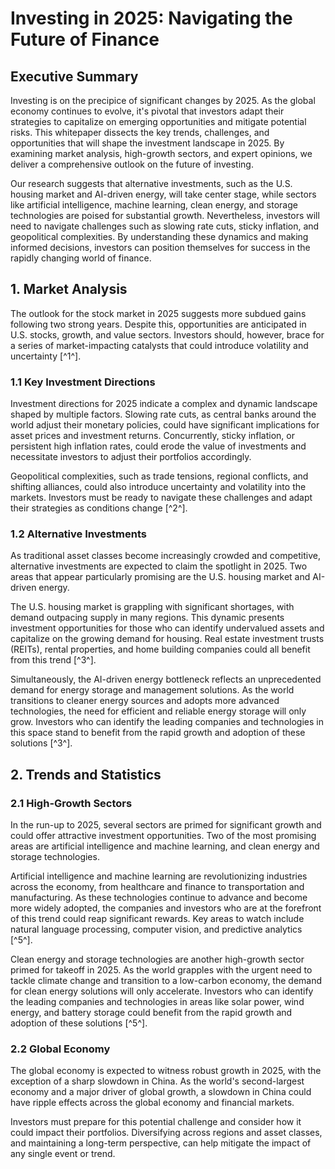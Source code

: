 # Investing in 2025: Navigating the Future of Finance

## Executive Summary
Investing is on the precipice of significant changes by 2025. As the global economy continues to evolve, it's pivotal that investors adapt their strategies to capitalize on emerging opportunities and mitigate potential risks. This whitepaper dissects the key trends, challenges, and opportunities that will shape the investment landscape in 2025. By examining market analysis, high-growth sectors, and expert opinions, we deliver a comprehensive outlook on the future of investing. 

Our research suggests that alternative investments, such as the U.S. housing market and AI-driven energy, will take center stage, while sectors like artificial intelligence, machine learning, clean energy, and storage technologies are poised for substantial growth. Nevertheless, investors will need to navigate challenges such as slowing rate cuts, sticky inflation, and geopolitical complexities. By understanding these dynamics and making informed decisions, investors can position themselves for success in the rapidly changing world of finance.

## 1. Market Analysis

The outlook for the stock market in 2025 suggests more subdued gains following two strong years. Despite this, opportunities are anticipated in U.S. stocks, growth, and value sectors. Investors should, however, brace for a series of market-impacting catalysts that could introduce volatility and uncertainty [^1^].

### 1.1 Key Investment Directions

Investment directions for 2025 indicate a complex and dynamic landscape shaped by multiple factors. Slowing rate cuts, as central banks around the world adjust their monetary policies, could have significant implications for asset prices and investment returns. Concurrently, sticky inflation, or persistent high inflation rates, could erode the value of investments and necessitate investors to adjust their portfolios accordingly.

Geopolitical complexities, such as trade tensions, regional conflicts, and shifting alliances, could also introduce uncertainty and volatility into the markets. Investors must be ready to navigate these challenges and adapt their strategies as conditions change [^2^].

### 1.2 Alternative Investments 

As traditional asset classes become increasingly crowded and competitive, alternative investments are expected to claim the spotlight in 2025. Two areas that appear particularly promising are the U.S. housing market and AI-driven energy.

The U.S. housing market is grappling with significant shortages, with demand outpacing supply in many regions. This dynamic presents investment opportunities for those who can identify undervalued assets and capitalize on the growing demand for housing. Real estate investment trusts (REITs), rental properties, and home building companies could all benefit from this trend [^3^].

Simultaneously, the AI-driven energy bottleneck reflects an unprecedented demand for energy storage and management solutions. As the world transitions to cleaner energy sources and adopts more advanced technologies, the need for efficient and reliable energy storage will only grow. Investors who can identify the leading companies and technologies in this space stand to benefit from the rapid growth and adoption of these solutions [^3^].

## 2. Trends and Statistics

### 2.1 High-Growth Sectors

In the run-up to 2025, several sectors are primed for significant growth and could offer attractive investment opportunities. Two of the most promising areas are artificial intelligence and machine learning, and clean energy and storage technologies.

Artificial intelligence and machine learning are revolutionizing industries across the economy, from healthcare and finance to transportation and manufacturing. As these technologies continue to advance and become more widely adopted, the companies and investors who are at the forefront of this trend could reap significant rewards. Key areas to watch include natural language processing, computer vision, and predictive analytics [^5^].

Clean energy and storage technologies are another high-growth sector primed for takeoff in 2025. As the world grapples with the urgent need to tackle climate change and transition to a low-carbon economy, the demand for clean energy solutions will only accelerate. Investors who can identify the leading companies and technologies in areas like solar power, wind energy, and battery storage could benefit from the rapid growth and adoption of these solutions [^5^].

### 2.2 Global Economy

The global economy is expected to witness robust growth in 2025, with the exception of a sharp slowdown in China. As the world's second-largest economy and a major driver of global growth, a slowdown in China could have ripple effects across the global economy and financial markets.

Investors must prepare for this potential challenge and consider how it could impact their portfolios. Diversifying across regions and asset classes, and maintaining a long-term perspective, can help mitigate the impact of any single event or trend.